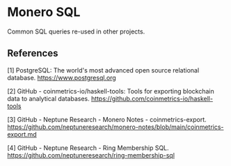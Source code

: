 # Monero SQL
Common SQL queries re-used in other projects.  

## References
[1] PostgreSQL: The world's most advanced open source relational database. https://www.postgresql.org

[2] GitHub - coinmetrics-io/haskell-tools: Tools for exporting blockchain data to analytical databases. https://github.com/coinmetrics-io/haskell-tools

[3] GitHub - Neptune Research - Monero Notes - coinmetrics-export. https://github.com/neptuneresearch/monero-notes/blob/main/coinmetrics-export.md

[4] GitHub - Neptune Research - Ring Membership SQL. https://github.com/neptuneresearch/ring-membership-sql